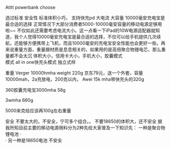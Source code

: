 Atitt powerbank choose


选过标准
安全性
 标准体积小巧，
支持快充pd 大电流
大容量 10000毫安充电宝是最合适的选择
正常情况下大部分消费者5000-10000毫安容量的移动电源足够用啦~~
不仅如此还需要考虑电流大小。这一点看一下iPad的10W电源适配器就知道，我个人觉得10000毫安充电宝是最合适的选择，不仅可以给手机提供几次续航，还能够方便携带上飞机，而且10000毫安的充电宝安全性能也会更好一些。再来说重量方面，重量跟材质是息息相关的，如果用的是高倍聚合物锂电芯，那么重量都不会太沉
体积大小，信用卡大小，手机大小，胶囊模式  
模式
all in one快充头模式
独立式样

重量 Verger 10000hmha  weight 220g
京东79元，送一个外套，容量10000mah，2a充放电，200克以内，
Awei 15k mha带快充头的320g   

360胶囊充电宝3000mha   58g

3wmha 660g

5000来克给应该再100g左右重量

安全
不要太大的，不安全，宁可多个组合。。
不要18650的体积大，还不安全
据我所知目前主要的移动电源用料分为2种先给大家普及一下知识先：
一种是聚合物锂电池
·  
·  另一种是18650电池 不安全


